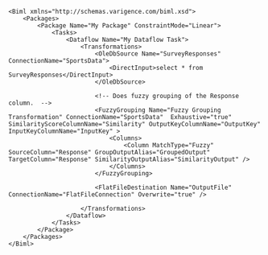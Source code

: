 	<Biml xmlns="http://schemas.varigence.com/biml.xsd">	    <Packages>	        <Package Name="My Package" ConstraintMode="Linear">	            <Tasks>			                <Dataflow Name="My Dataflow Task">	                    <Transformations>							<OleDbSource Name="SurveyResponses" ConnectionName="SportsData">								<DirectInput>select * from SurveyResponses</DirectInput>			                </OleDbSource>													<!-- Does fuzzy grouping of the Response column.  -->							<FuzzyGrouping Name="Fuzzy Grouping Transformation" ConnectionName="SportsData"  Exhaustive="true" SimilarityScoreColumnName="Similarity" OutputKeyColumnName="OutputKey" InputKeyColumnName="InputKey" >	                            <Columns>	                                <Column MatchType="Fuzzy" SourceColumn="Response" GroupOutputAlias="GroupedOutput" TargetColumn="Response" SimilarityOutputAlias="SimilarityOutput" />								</Columns>							</FuzzyGrouping>														<FlatFileDestination Name="OutputFile" ConnectionName="FlatFileConnection" Overwrite="true" />								                    </Transformations>	                </Dataflow>	            </Tasks>	        </Package>	    </Packages>	</Biml>
